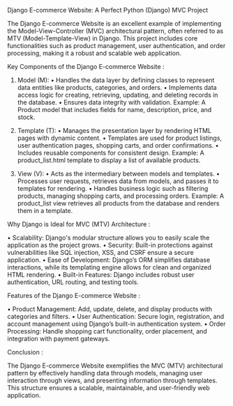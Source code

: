 Django E-commerce Website: A Perfect Python (Django) MVC Project

The Django E-commerce Website is an excellent example of implementing the Model-View-Controller (MVC) architectural pattern, often referred to as MTV (Model-Template-View) in Django. This project includes core functionalities such as product management, user authentication, and order processing, making it a robust and scalable web application.


Key Components of the Django E-commerce Website :
1. Model (M):
•	Handles the data layer by defining classes to represent data entities like products, categories, and orders.
•	Implements data access logic for creating, retrieving, updating, and deleting records in the database.
•	Ensures data integrity with validation.
Example:
A Product model that includes fields for name, description, price, and stock.

2. Template (T):
•	Manages the presentation layer by rendering HTML pages with dynamic content.
•	Templates are used for product listings, user authentication pages, shopping carts, and order confirmations.
•	Includes reusable components for consistent design.
Example:
A product_list.html template to display a list of available products.

3. View (V):
•	Acts as the intermediary between models and templates.
•	Processes user requests, retrieves data from models, and passes it to templates for rendering.
•	Handles business logic such as filtering products, managing shopping carts, and processing orders.
Example:
A product_list view retrieves all products from the database and renders them in a template.

Why Django is Ideal for MVC (MTV) Architecture :

•	Scalability: Django's modular structure allows you to easily scale the application as the project grows.
•	Security: Built-in protections against vulnerabilities like SQL injection, XSS, and CSRF ensure a secure application.
•	Ease of Development: Django’s ORM simplifies database interactions, while its templating engine allows for clean and organized HTML rendering.
•	Built-in Features: Django includes robust user authentication, URL routing, and testing tools.

Features of the Django E-commerce Website :

•	Product Management: Add, update, delete, and display products with categories and filters.
•	User Authentication: Secure login, registration, and account management using Django’s built-in authentication system.
•	Order Processing: Handle shopping cart functionality, order placement, and integration with payment gateways.

Conclusion :

The Django E-commerce Website exemplifies the MVC (MTV) architectural pattern by effectively handling data through models, managing user interaction through views, and presenting information through templates. This structure ensures a scalable, maintainable, and user-friendly web application.

